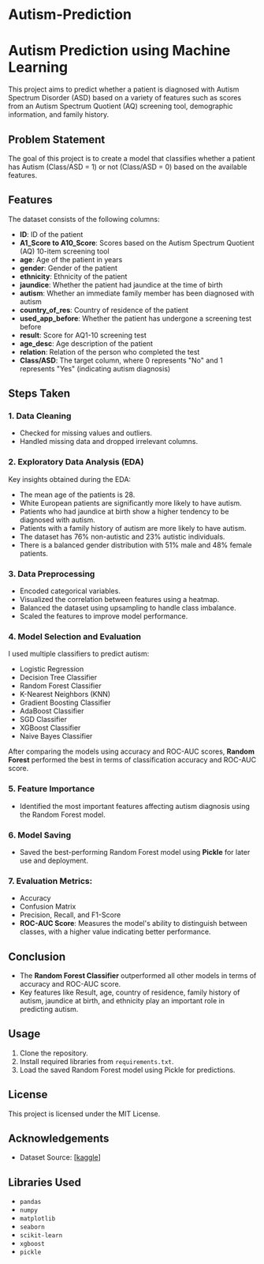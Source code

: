 # Autism-Prediction
# Autism Prediction using Machine Learning

This project aims to predict whether a patient is diagnosed with Autism Spectrum Disorder (ASD) based on a variety of features such as scores from an Autism Spectrum Quotient (AQ) screening tool, demographic information, and family history.

## Problem Statement
The goal of this project is to create a model that classifies whether a patient has Autism (Class/ASD = 1) or not (Class/ASD = 0) based on the available features.

## Features
The dataset consists of the following columns:

- **ID**: ID of the patient
- **A1_Score to A10_Score**: Scores based on the Autism Spectrum Quotient (AQ) 10-item screening tool
- **age**: Age of the patient in years
- **gender**: Gender of the patient
- **ethnicity**: Ethnicity of the patient
- **jaundice**: Whether the patient had jaundice at the time of birth
- **autism**: Whether an immediate family member has been diagnosed with autism
- **country_of_res**: Country of residence of the patient
- **used_app_before**: Whether the patient has undergone a screening test before
- **result**: Score for AQ1-10 screening test
- **age_desc**: Age description of the patient
- **relation**: Relation of the person who completed the test
- **Class/ASD**: The target column, where 0 represents "No" and 1 represents "Yes" (indicating autism diagnosis)

## Steps Taken

### 1. Data Cleaning
- Checked for missing values and outliers.
- Handled missing data and dropped irrelevant columns.

### 2. Exploratory Data Analysis (EDA)
Key insights obtained during the EDA:
- The mean age of the patients is 28.
- White European patients are significantly more likely to have autism.
- Patients who had jaundice at birth show a higher tendency to be diagnosed with autism.
- Patients with a family history of autism are more likely to have autism.
- The dataset has 76% non-autistic and 23% autistic individuals.
- There is a balanced gender distribution with 51% male and 48% female patients.

### 3. Data Preprocessing
- Encoded categorical variables.
- Visualized the correlation between features using a heatmap.
- Balanced the dataset using upsampling to handle class imbalance.
- Scaled the features to improve model performance.

### 4. Model Selection and Evaluation
I used multiple classifiers to predict autism:
- Logistic Regression
- Decision Tree Classifier
- Random Forest Classifier
- K-Nearest Neighbors (KNN)
- Gradient Boosting Classifier
- AdaBoost Classifier
- SGD Classifier
- XGBoost Classifier
- Naive Bayes Classifier

After comparing the models using accuracy and ROC-AUC scores, **Random Forest** performed the best in terms of classification accuracy and ROC-AUC score.

### 5. Feature Importance
- Identified the most important features affecting autism diagnosis using the Random Forest model.

### 6. Model Saving
- Saved the best-performing Random Forest model using **Pickle** for later use and deployment.

### 7. **Evaluation Metrics**:
  - Accuracy
  - Confusion Matrix
- Precision, Recall, and F1-Score
- **ROC-AUC Score**: Measures the model's ability to distinguish between classes, with a higher value indicating better performance.

## Conclusion
- The **Random Forest Classifier** outperformed all other models in terms of accuracy and ROC-AUC score.
- Key features like Result, age, country of residence, family history of autism, jaundice at birth, and ethnicity play an important role in predicting autism.

## Usage
1. Clone the repository.
2. Install required libraries from `requirements.txt`.
3. Load the saved Random Forest model using Pickle for predictions.

## License
This project is licensed under the MIT License.

## Acknowledgements
- Dataset Source: [[kaggle](https://www.kaggle.com/competitions/autism-prediction/data)]
## Libraries Used
- `pandas`
- `numpy`
- `matplotlib`
- `seaborn`
- `scikit-learn`
- `xgboost`
- `pickle`



